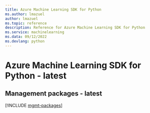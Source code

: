 ```yaml
---
title: Azure Machine Learning SDK for Python
ms.author: lmazuel
author: lmazuel
ms.topic: reference
description: Reference for Azure Machine Learning SDK for Python
ms.service: machinelearning
ms.data: 09/12/2022
ms.devlang: python
---
```

# Azure Machine Learning SDK for Python - latest

## Management packages - latest
[!INCLUDE [mgmt-packages](machine-learning-mgmt-index.md)]